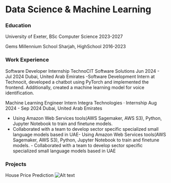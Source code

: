 # Data Science & Machine Learning

### Education
University of Exeter, BSc Computer Science
2023-2027

Gems Millennium School Sharjah, HighSchool
2016-2023

### Work Experience 
Software Developer Internship
TechnoCIT Software Solutions
Jun 2024 - Jul 2024 
Dubai, United Arab Emirates
-Software Development Intern at Technocit, developed a chatbot using PyTorch and implemented the frontend. Additionally, created a machine learning model for voice identification.


Machine Learning Engineer Intern
Integra Technologies · Internship
Aug 2024 - Sep 2024 
Dubai, United Arab Emirates 
- Using Amazon Web Services tools(AWS Sagemaker, AWS S3), Python, Jupyter Notebook to train and finetune models.
- Collaborated with a team to develop sector specific specialized small language models based in UAE- Using Amazon Web Services tools(AWS Sagemaker, AWS S3), Python, Jupyter Notebook to train and finetune models. - Collaborated with a team to develop sector specific specialized small language models based in UAE


### Projects
House Price Prediction
![Alt text](https://miro.medium.com/v2/resize:fit:640/1*D6s2K1y7kjE14swcgITB1w.png)
